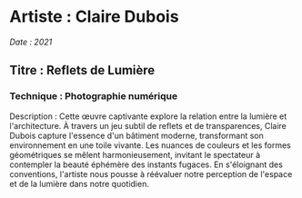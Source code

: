 # Artiste : Claire Dubois

*Date : 2021*


## Titre : Reflets de Lumière

### Technique : Photographie numérique

Description : Cette œuvre captivante explore la relation entre la lumière et l'architecture. À travers un jeu subtil de reflets et de transparences, Claire Dubois capture l'essence d'un bâtiment moderne, transformant son environnement en une toile vivante. Les nuances de couleurs et les formes géométriques se mêlent harmonieusement, invitant le spectateur à contempler la beauté éphémère des instants fugaces. En s'éloignant des conventions, l'artiste nous pousse à réévaluer notre perception de l'espace et de la lumière dans notre quotidien.